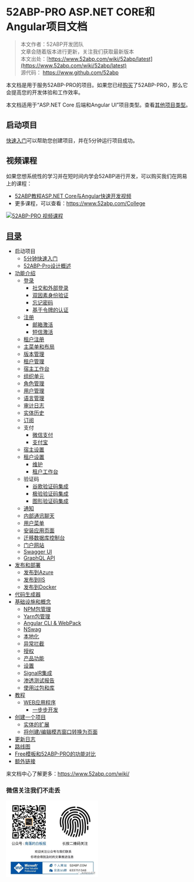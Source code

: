 # 52ABP-PRO ASP.NET CORE和Angular项目文档

> 本文作者：52ABP开发团队 </br>
> 文章会随着版本进行更新，关注我们获取最新版本 </br>
> 本文出处：[https://www.52abp.com/wiki/52abp/latest](https://www.52abp.com/wiki/52abp/latest) </br>
> 源代码： https://www.github.com/52abp </br>

本文档是用于服务52ABP-PRO的项目。如果您已经[购买](https://www.52abp.com/Purchase)了52ABP-PRO，那么它会提高您的开发体验和工作效率。

本文档适用于“ASP.NET Core 后端和Angular UI”项目类型。查看[其他项目类型](Getting-Started.md)。


## 启动项目

[快速入门](Getting-Started-Angular.md)可以帮助您创建项目，并在5分钟运行项目成功。


## 视频课程


如果您想系统性的学习并在短时间内学会52ABP进行开发，可以购买我们在网易上的课程：

- [52ABP教程ASP.NET Core与Angular快速开发视频](https://study.163.com/course/courseMain.htm?courseId=1006191011&share=2&shareId=400000000309007)
- 更多课程，可以查看：https://www.52abp.com/College

 

<a href="https://study.163.com/course/courseMain.htm?courseId=1006191011&share=2&shareId=400000000309007" target="_blank"><img src="https://edu-image.nosdn.127.net/0300916b-24c4-491b-9665-a0d367ac0b9e.jpg?imageView&quality=100&crop=0_0_1920_1077&thumbnail=450y250" class="img-fluid" alt="52ABP-PRO 视频课程"></a>

 
## [目录](Index-Angular.md) 

- 启动项目
  - [5分钟快速入门](Getting-Started-Angular.md)
  - [52ABP-Pro设计概述](Overview-Angular.md)
- [功能介绍](Features-Angular.md)
  - [登录](Features-52ABP-NG-Login.md)
    - [社交和外部登录](Features-52ABP-NG-Social-Logins.md)
    - [双因素身份验证](Features-52ABP-NG-Two-Factor-Authentication.md)
    - [忘记密码](Features-52ABP-NG-Forgot-Password.md)
    - [基于令牌的认证](Features-52ABP-NG-Token-Based-Authentication.md)
  - [注册](Features-52ABP-NG-Sign-Up.md)
    - [邮箱激活](Features-52ABP-NG-Email-Activation.md)
    - [短信激活](Features-52ABP-NG-SMS-Activation.md)
  - [租户注册](Features-52ABP-NG-Tenant-Sign-Up.md)
  - [主菜单和布局](Features-52ABP-NG-Main-Menu-Layout.md)
  - [版本管理](Features-52ABP-NG-Edition-Management.md)
  - [租户管理](Features-52ABP-NG-Tenant-Management.md)
  - [宿主工作台](Features-52ABP-NG-Host-Dashboard.md)
  - [组织单元](Features-52ABP-NG-Organization-Units.md)
  - [角色管理](Features-52ABP-NG-Role-Management.md)
  - [用户管理](Features-52ABP-NG-User-Management.md)
  - [语言管理](Features-52ABP-NG-Language-Management.md)
  - [审计日志](Features-52ABP-NG-Audit-Logs.md)
  - [实体历史  ](Features-52ABP-NG-Entity-History.md)
  - [订阅](Features-52ABP-NG-Subscription.md)
  - 支付
    - [微信支付](Features-52ABP-NG-Subscription-WeChat-Integration.md)
    - [支付宝  ](Features-52ABP-NG-Subscription-AliPay-Integration.md) 
  - [宿主设置  ](Features-52ABP-NG-Host-Settings.md)
  - [租户设置  ](Features-52ABP-NG-Tenant-Settings.md)
    - [维护](Features-52ABP-NG-Maintenance.md)
    - [租户工作台](Features-52ABP-NG-Tenant-Dashboard.md)
  - 验证码
    - [谷歌验证码集成](Features-Google-Verification-Code-Integration.md)
    - [极验验证码集成](Features-Jiyan-Verification-Code-Integration.md)
    - [图形验证码集成](Features-GUI-Verification-Code-Integration.md)
  - [通知](Features-52ABP-NG-Notifications.md)
  - [内部通讯聊天](Features-52ABP-NG-Chat.md)
  - [用户菜单  ](Features-52ABP-NG-User-Menu.md)
  - [安装应用页面](Features-52ABP-NG-Setup-Page.md)
  - [迁移数据库控制台   ](Migrator-Console-Application.md)
  - [门户网站  ](Public-Website.md)
  - [Swagger UI ](Features-52ABP-NG-Swagger-UI.md)
  - [GraphQL API](Features-52ABP-NG-GraphQL-API.md)
- [发布和部署  ](Deployment-Angular.md)
  - [发布到Azure ](Deployment-Angular-Publish-Azure.md)
  - [发布到IIS ](Deployment-Angular-Publish-IIS.md)
  - [发布到Docker](Deployment-Angular-Docker.md)
- [代码生成器](52ABP-Power-Tools-Intro.md)
- [基础设施和概念 ]()
  - [NPM包管理 ]()
  - [Yarn包管理]()
  - [Angular CLI & WebPack  ]()
  - [NSwag    ]()
  - [本地化    ]()
  - [异常拦截  ]()
  - [授权]()
  - [产品功能  ]()
  - [设置]()
  - [SignalR集成 ]()
  - [渗透测试报告]()
  - [使用过包和库]()
- [教程  ]()
  - [WEB应用程序 ]()
    - [一步步开发]()
- [创建一个项目  ]()
    - [实体的扩展]()
    - [将创建/编辑模态窗口转换为页面 ]()
- [更新日志    ]()
- [路线图]()
- [Free模板和52ABP-PRO的功能对比    ]()
- [额外链接    ]()
 

来文档中心了解更多：https://www.52abp.com/wiki/ 

### 微信关注我们不走丢

<img src="https://raw.githubusercontent.com/52ABP/Documents/V0.16/src/mvc/images/jiaoluowechat.png" class="img-fluid text-center " alt="公众号：角落的白板报" style="
    height: 80;
    width: 250px;
">